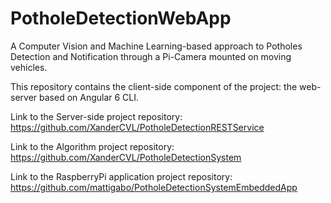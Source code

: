 # PotholeDetectionWebApp

A Computer Vision and Machine Learning-based approach to Potholes Detection and Notification through a Pi-Camera mounted on moving vehicles.

This repository contains the client-side component of the project: the web-server based on Angular 6 CLI.

Link to the Server-side project repository: https://github.com/XanderCVL/PotholeDetectionRESTService

Link to the Algorithm project repository: https://github.com/XanderCVL/PotholeDetectionSystem

Link to the RaspberryPi application project repository: https://github.com/mattigabo/PotholeDetectionSystemEmbeddedApp
